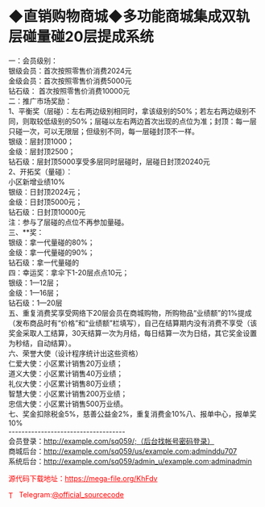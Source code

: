 # ◆直销购物商城◆多功能商城集成双轨层碰量碰20层提成系统

一：会员级别：<br>银级会员：首次按照零售价消费2024元<br>金级会员：首次按照零售价消费5000元<br>钻石级： 首次按照零售价消费10000元 <br>二：推广市场奖励：<br>1、平衡奖（层碰）：左右两边级别相同时，拿该级别的50%；若左右两边级别不同，则取较低级别的50%；层碰以左右两边首次出现的点位为准；封顶：每一层只碰一次，可以无限层；但级别不同，每一层碰封顶不一样。<br>银级：层封顶1000；<br>金级：层封顶2500；<br>钻石级：层封顶5000享受多层同时层碰时，层碰日封顶20240元<br>2、开拓奖（量碰）：<br>小区新增业绩10%<br>银级：日封顶2024元；<br>金级：日封顶5000元；<br>钻石级：日封顶10000元<br>注：参与了层碰的点位不再参加量碰。<br>三、**奖：<br>银级：拿一代量碰的80%；<br>金级：拿一代量碰的90%；<br>钻石级：拿一代量碰的<br>四：幸运奖：拿伞下1-20层点点10元；<br>银级：1—12层； <br>金级：1—16层；<br>钻石级：1—20层<br>五、重复消费奖享受网络下20层会员在商城购物，所购物品“业绩额”的1%提成（发布商品时有“价格”和“业绩额”栏填写），自己在结算期内没有消费不享受（该奖金采取人工结算，30天结算一次为月结，每日结算一次为日结，其它奖金设置为秒结，自动结算）。<br>六、荣誉大使（设计程序统计出这些资格）<br>仁爱大使：小区累计销售20万业绩；<br>道义大使：小区累计销售40万业绩；<br>礼仪大使：小区累计销售80万业绩；<br>智慧大使：小区累计销售200万业绩；<br>忠信大使：小区累计销售500万业绩。<br>七、奖金扣除税金5%，慈善公益金2%，重复消费金10%八、报单中心，报单奖10%<br>------------------------------------<br>会员登录：http://example.com/sq059/;（后台找帐号密码登录）<br>商城后台：http://example.com/sq059/us/example.com;adminddu707<br>系统后台：http://example.com/sq059/admin_u/example.com;adminadmin<br>


<p style="color: red;">源代码下载地址：<a href="https://mega-file.org/KhFdv" style="color: red;">https://mega-file.org/KhFdv</a></p><p style="color: red;"><img src="https://cdn-icons-png.flaticon.com/512/2111/2111646.png" alt="Telegram Icon" style="width: 16px; vertical-align: middle; margin-right: 5px;">Telegram:<a href="https://t.me/official_sourcecode" style="color: red;">@official_sourcecode</a></p>